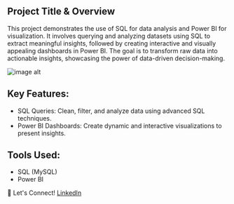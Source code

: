 ## Project Title & Overview

This project demonstrates the use of SQL for data analysis and Power BI for visualization. It involves querying and analyzing datasets using SQL to extract meaningful insights, followed by creating interactive and visually appealing dashboards in Power BI. The goal is to transform raw data into actionable insights, showcasing the power of data-driven decision-making.

![image alt]([https://github.com/Ahmed-Issa-hub/Excel-Marketing-Dashboard/blob/main/Data/Main%20Dashboard.png?raw=true](https://github.com/Ahmed-Issa-hub/SQL-Project/blob/main/Dashboard.png?raw=true))


## Key Features:
- SQL Queries: Clean, filter, and analyze data using advanced SQL techniques.
- Power BI Dashboards: Create dynamic and interactive visualizations to present insights.
  
## Tools Used:
- SQL (MySQL)
- Power BI

👤 Let's Connect!
[LinkedIn](https://www.linkedin.com/in/ahmed-eissa-837691a1/) 
